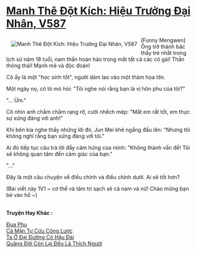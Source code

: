 <a href="https://truyentiki.com/manh-the-dot-kich-hieu-truong-dai-nhan-v587.30689/" title="Manh Thê Đột Kích: Hiệu Trưởng Đại Nhân, V587"><h1>Manh Thê Đột Kích: Hiệu Trưởng Đại Nhân, V587</h1></a><div style="display:table"><img align="right" style="float: left; padding: 10px;" src="https://truyentiki.com/a/img/str/src/30689.jpg" alt="Manh Thê Đột Kích: Hiệu Trưởng Đại Nhân, V587">[Funny Mengwen] Ông trở thành bậc thầy trẻ nhất trong lịch sử năm 18 tuổi, nam thần hoàn hảo trong mắt tất cả các cô gái! Thần thông thái! Mạnh mẽ và độc đoán! <p></p> Cô ấy là một "học sinh tốt", người dám lao vào một thảm họa lớn. <p></p> Một ngày nọ, cô tò mò hỏi: "Tôi nghe nói rằng bạn là vị hôn phu của tôi?" <p></p> "... Ừm." <p></p> Cô nhìn anh chằm chằm rạng rỡ, cười nhếch mép: "Mắt em rất tốt, em thực sự xứng đáng với anh!" <p></p> Khi bên kia nghe thấy những lời đó, Jun Mei khẽ ngẩng đầu lên: "Nhưng tôi không nghĩ rằng bạn xứng đáng với tôi." <p></p> Ai đó tiếp tục câu trả lời đầy cảm hứng của mình: "Không thành vấn đề! Tôi sẽ không quan tâm đến cảm giác của bạn." <p></p> "..." <p></p> Đây là một câu chuyện về điều chỉnh và điều chỉnh dưới. Ai sẽ tốt hơn? <p></p> (Bài viết này 1V1 ~ cơ thể và tâm trí sạch sẽ cả nam và nữ! Chào mừng bạn bè vào hố ~)</div><p><br><b>Truyện Hay Khác :</b></p><a href="https://truyentiki.com/dua-phu.30688/" alt="Đua Phu">Đua Phu</a><br/><a href="https://truyencv2020.blogspot.com/2020/06/ca-man-tu-cuu-cong-luoc.html" alt="Cá Mặn Tự Cứu Công Lược">Cá Mặn Tự Cứu Công Lược</a><br/><a href="https://github.com/nownovels/top500/tree/master/truyenhay/33804/" alt="Ta Ở Đại Đường Có Hậu Đài">Ta Ở Đại Đường Có Hậu Đài</a><br/><a href="https://github.com/nownovels/top500/tree/master/truyenhay/33556/" alt="Quãng Đời Còn Lại Đều Là Thích Ngươi">Quãng Đời Còn Lại Đều Là Thích Ngươi</a><br/>